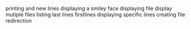 printing and new lines
displaying a smiley face
displaying file
display mutiple files
listing last lines
firstlines
displaying specific lines
creating file
redirection
